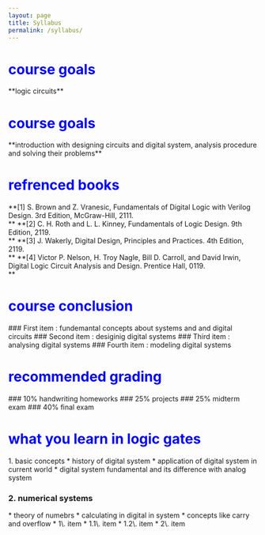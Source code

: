 ```yaml
---
layout: page
title: Syllabus
permalink: /syllabus/
---
```

<h1><span style="color:blue">course goals </span></h1>
**logic circuits**



<h1> <span style="color:blue">course goals </span></h1>
**introduction with designing circuits and digital system, analysis procedure and solving their problems**


<h1> <span style="color:blue">refrenced books </span></h1>
**[1] S. Brown and Z. Vranesic, Fundamentals of Digital Logic with Verilog Design. 3rd Edition, McGraw-Hill, 2111.<br/>**
**[2] C. H. Roth and L. L. Kinney, Fundamentals of Logic Design. 9th Edition, 2119.<br/>**
**[3] J. Wakerly, Digital Design, Principles and Practices. 4th Edition, 2119.<br/>**
**[4] Victor P. Nelson, H. Troy Nagle, Bill D. Carroll, and David Irwin, Digital Logic Circuit Analysis and Design. Prentice Hall, 0119.<br/>**


<h1> <span style="color:blue">course conclusion </span></h1>
### First item : fundemantal concepts about systems and and digital circuits
### Second item : desiginig digital systems
### Third item : analysing digital systems
### Fourth item : modeling digital systems

<h1> <span style="color:blue">recommended grading </span></h1>
### 10% handwriting homeworks
### 25% projects
### 25% midterm exam 
### 40% final exam
<h1> <span style="color:blue">what you learn in logic gates </span></h1>
1. basic concepts
    * history of digital system
    * application of digital system in current world
    * digital system fundamental and its difference with analog system
<h3> 2. numerical systems </h3>
    * theory of numebrs
    * calculating in digital in system
    * concepts like carry and overflow
* 1\. item 
    * 1.1\. item
    * 1.2\. item
* 2\. item 
       